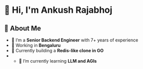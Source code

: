 # 👋 Hi, I'm Ankush Rajabhoj


## 🚀 About Me

- 🔭 I’m a **Senior Backend Engineer** with 7+ years of experience
- 💼 Working in **Bengaluru**
- 🧰 Currently building a **Redis-like clone in GO**
- - 🌱 I’m currently learning **LLM and AGIs**


<!--
**AnkushRajabhoj/AnkushRajabhoj** is a ✨ _special_ ✨ repository because its `README.md` (this file) appears on your GitHub profile.

Here are some ideas to get you started:

- 🔭 I’m currently working on ...
- 🌱 I’m currently learning ...
- 👯 I’m looking to collaborate on ...
- 🤔 I’m looking for help with ...
- 💬 Ask me about ...
- 📫 How to reach me: ...
- 😄 Pronouns: ...
- ⚡ Fun fact: ...
-->
